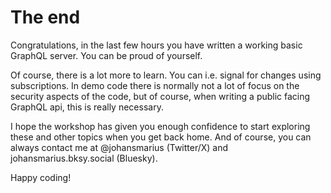 # The end

Congratulations, in the last few hours you have written a working basic GraphQL server. You can be proud of yourself.

Of course, there is a lot more to learn. You can i.e. signal for changes using subscriptions. In demo code there is normally not a lot of focus on the security aspects of the code, but of course, when writing a public facing GraphQL api, this is really necessary. 

I hope the workshop has given you enough confidence to start exploring these and other topics when you get back home. And of course, you can always contact me at @johansmarius (Twitter/X) and johansmarius.bksy.social (Bluesky).

Happy coding!